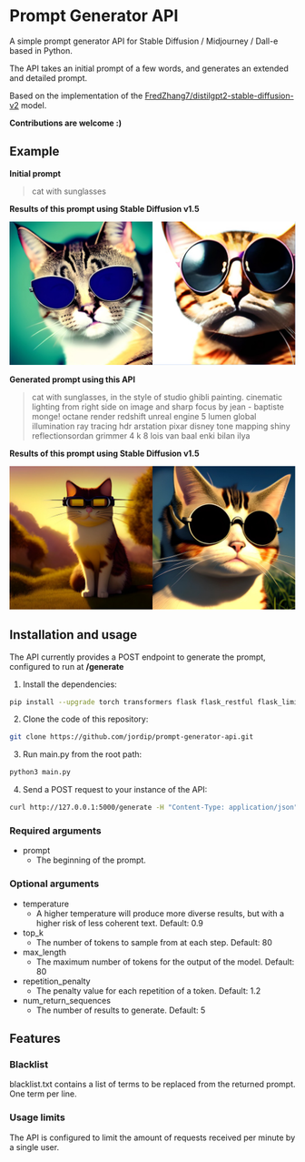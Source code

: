 # Prompt Generator API

A simple prompt generator API for Stable Diffusion / Midjourney / Dall-e based in Python.

The API takes an initial prompt of a few words, and generates an extended and detailed prompt.

Based on the implementation of the [FredZhang7/distilgpt2-stable-diffusion-v2](https://huggingface.co/FredZhang7/distilgpt2-stable-diffusion-v2) model.

**Contributions are welcome :)**
## Example

**Initial prompt**

> cat with sunglasses

**Results of this prompt using Stable Diffusion v1.5**

![rdm-figure](img/simple-prompt.png)

**Generated prompt using this API**
> cat with sunglasses, in the style of studio ghibli painting. cinematic lighting from right side on image and sharp focus by jean - baptiste monge! octane render redshift unreal engine 5 lumen global illumination ray tracing hdr arstation pixar disney tone mapping shiny reflectionsordan grimmer 4 k 8 lois van baal enki bilan ilya

**Results of this prompt using Stable Diffusion v1.5**

![rdm-figure](img/generated-prompt.png)

## Installation and usage

The API currently provides a POST endpoint to generate the prompt, configured to run at **/generate**

1. Install the dependencies:
```sh
pip install --upgrade torch transformers flask flask_restful flask_limiter
```
2. Clone the code of this repository:
```sh
git clone https://github.com/jordip/prompt-generator-api.git
```
3. Run main.py from the root path:
```sh
python3 main.py
```
4. Send a POST request to your instance of the API:
```sh
curl http://127.0.0.1:5000/generate -H "Content-Type: application/json" -d '{"prompt":"cat with sunglasses"}' -X POST
```
### Required arguments

- prompt
  - The beginning of the prompt.

### Optional arguments

- temperature
  - A higher temperature will produce more diverse results, but with a higher risk of less coherent text. Default: 0.9
- top_k
  - The number of tokens to sample from at each step. Default: 80
- max_length
  - The maximum number of tokens for the output of the model. Default: 80
- repetition_penalty
  - The penalty value for each repetition of a token. Default: 1.2
- num_return_sequences
  - The number of results to generate. Default: 5
## Features

### Blacklist

blacklist.txt contains a list of terms to be replaced from the returned prompt. One term per line.

### Usage limits

The API is configured to limit the amount of requests received per minute by a single user.